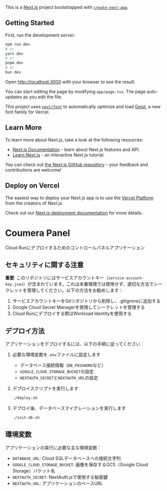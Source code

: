 This is a [Next.js](https://nextjs.org) project bootstrapped with [`create-next-app`](https://nextjs.org/docs/app/api-reference/cli/create-next-app).

## Getting Started

First, run the development server:

```bash
npm run dev
# or
yarn dev
# or
pnpm dev
# or
bun dev
```

Open [http://localhost:3000](http://localhost:3000) with your browser to see the result.

You can start editing the page by modifying `app/page.tsx`. The page auto-updates as you edit the file.

This project uses [`next/font`](https://nextjs.org/docs/app/building-your-application/optimizing/fonts) to automatically optimize and load [Geist](https://vercel.com/font), a new font family for Vercel.

## Learn More

To learn more about Next.js, take a look at the following resources:

- [Next.js Documentation](https://nextjs.org/docs) - learn about Next.js features and API.
- [Learn Next.js](https://nextjs.org/learn) - an interactive Next.js tutorial.

You can check out [the Next.js GitHub repository](https://github.com/vercel/next.js) - your feedback and contributions are welcome!

## Deploy on Vercel

The easiest way to deploy your Next.js app is to use the [Vercel Platform](https://vercel.com/new?utm_medium=default-template&filter=next.js&utm_source=create-next-app&utm_campaign=create-next-app-readme) from the creators of Next.js.

Check out our [Next.js deployment documentation](https://nextjs.org/docs/app/building-your-application/deploying) for more details.

# Coumera Panel

Cloud Runにデプロイするためのコントロールパネルアプリケーション

## セキュリティに関する注意

**重要**: このリポジトリにはサービスアカウントキー（`service-account-key.json`）が含まれています。これは本番環境では使用せず、適切な方法でシークレットを管理してください。以下の方法をお勧めします：

1. サービスアカウントキーをGitリポジトリから削除し、.gitignoreに追加する
2. Google Cloud Secret Managerを使用してシークレットを管理する
3. Cloud Runにデプロイする際はWorkload Identityを使用する

## デプロイ方法

アプリケーションをデプロイするには、以下の手順に従ってください：

1. 必要な環境変数を`.env`ファイルに設定します
   - データベース接続情報（`DB_PASSWORD`など）
   - `GOOGLE_CLOUD_STORAGE_BUCKET`の設定
   - `NEXTAUTH_SECRET`と`NEXTAUTH_URL`の設定

2. デプロイスクリプトを実行します
   ```bash
   ./deploy.sh
   ```

3. デプロイ後、データベースマイグレーションを実行します
   ```bash
   ./init-db.sh
   ```

## 環境変数

アプリケーションの実行に必要な主な環境変数：

- `DATABASE_URL`: Cloud SQLデータベースへの接続文字列
- `GOOGLE_CLOUD_STORAGE_BUCKET`: 画像を保存するGCS（Google Cloud Storage）バケット名
- `NEXTAUTH_SECRET`: NextAuth.jsで使用する秘密鍵
- `NEXTAUTH_URL`: アプリケーションのベースURL
